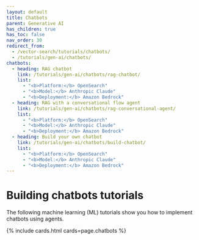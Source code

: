 ```yaml
---
layout: default
title: Chatbots
parent: Generative AI
has_children: true
has_toc: false
nav_order: 30
redirect_from:
  - /vector-search/tutorials/chatbots/
  - /tutorials/gen-ai/chatbots/
chatbots:
  - heading: RAG chatbot
    link: /tutorials/gen-ai/chatbots/rag-chatbot/
    list:
      - "<b>Platform:</b> OpenSearch"
      - "<b>Model:</b> Anthropic Claude" 
      - "<b>Deployment:</b> Amazon Bedrock"  
  - heading: RAG with a conversational flow agent
    link: /tutorials/gen-ai/chatbots/rag-conversational-agent/
    list: 
      - "<b>Platform:</b> OpenSearch"
      - "<b>Model:</b> Anthropic Claude"  
      - "<b>Deployment:</b> Amazon Bedrock"  
  - heading: Build your own chatbot
    link: /tutorials/gen-ai/chatbots/build-chatbot/
    list: 
      - "<b>Platform:</b> OpenSearch"
      - "<b>Model:</b> Anthropic Claude"  
      - "<b>Deployment:</b> Amazon Bedrock"
---
```


# Building chatbots tutorials

The following machine learning (ML) tutorials show you how to implement chatbots using agents.

{% include cards.html cards=page.chatbots %}  
  